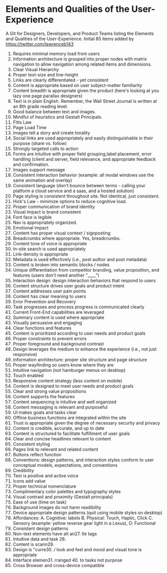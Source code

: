 Elements and Qualities of the User-Experience
=============================================

A Git for Designers, Developers, and Product Teams listing the Elements and Qualities of the User-Experience. Initial 85 items added by https://twitter.com/lawrenceb143


1. Requires minimal memory load from users
2. Information architecture is grouped into proper nodes with matrix navigation to allow navigation among related items and dimensions.
3. Clear Visual Hierarchy
4. Proper text-size and line-height
5. Links are clearly differentiated - yet consistent
6. Content is appropriate based on user subject-matter familiarity
7. Content breadth is appropriate given the product (here's looking at you lazy one page parallax designers)
8. Text is in plain English. Remember, the Wall Street Journal is written at an 8th grade reading level.
9. Good balance between text and images.
10. Mindful of heuristics and Gestalt Principals.
11. Fitts Law
12. Page Load Time
13. Images tell a story and create tonality
14. Social links are used appropriately and easily distinguishable in their purpose (share vs. follow)
15. Strongly targeted calls to action
16. Forms are intuitive with proper field grouping,label placement, error handling (client and server, field relevance, and appropriate feedback and confirmation.   
17. Images support message
18. Consistent interaction behavior (example: all modal windows use the same animation and overlay)
19. Consistent language (don't bounce between terms - calling your platform a cloud service and a saas, and a hosted solution)
20. Page styling is consistent throughout site. Not identical, just consistent.
21. Hick's Law - minimize options to reduce cognitive load.
22. Proper communication of brand identity
23. Visual impact is brand consistent
24. Font face is legible
25. Nav is appropriately organized.
26. Emotional impact
27. Content has proper visual context / signposting
28. Breadcrumbs where appropriate. Yes, breadcrumbs.
29. Content tone of voice is appropriate
30. In-site search is used appropriately
31. Link-density is appropriate
32. Metadata is used effectively (i.e., post author and post metadata)
33. Content is broken into semantic blocks / nodes
34. Unique differentiation from competitor branding, value proposition, and features (users don't need another "____")
35. Interaction design: design interaction behaviors that respond to users
36. Content structure drives user goals and product intent
37. Content addresses user pain points
38. Content has clear meaning to users
39. Error Prevention and Recovery
40. Task progresses and process progress is communicated clearly
41. Current Front-End capabilities are leveraged
42. Summary content is used where appropriate
43. Visually persuasive and engaging
44. Clear functions and features
45. Content is prioritized according to user needs and product goals
46. Proper constraints to prevent errors
47. Proper foreground and background contrast
48. Design leverages the medium to enhance the experience (i.e., not just responsive)
49. Information architecture: proper site structure and page structure
50. Proper wayfinding so users know where they are
51. Intuitive navigation (not hamburger menus on desktop)
52. Touch enabled
53. Responsive content strategy (less content on mobile)
54. Content is designed to meet user needs and product goals
55. Clear and strong value propositions
56. Content supports the features
57. Content sequencing is intuitive and well organized
58. Content messaging is relevant and purposeful
59. UI makes goals and tasks clear
60. Offline business functions are integrated within the site
61. Trust is appropriate given the degree of necessary security and privacy
62. Content is credible, accurate, and up to date
63. Content is structured to facilitate fulfillment of user goals
64. Clear and concise headlines relevant to content
65. Consistent styling
66. Pages link to relevant and related content
67. Buttons reflect function
68. Conventions: design patterns, and interaction styles conform to user conceptual models, expectations, and conventions
69. Credibility
70. Text is positive and active voice
71. Icons add value
72. Proper technical nomenclature
73. Complimentary color palettes and typography styles
74. Visual contrast and proximity (Gestalt principals)
75. Ease of use (time on task)
76. Background images do not harm readibility
77. Device appropriate design patterns (quit using mobile styles on desktop)
78. Affordances: A. Cognitive: labels B. Physical: Touch, Haptic, Click C. Sensory (example: yellow reverse gear light in a Lexus), D: Functional
79. Consistent design patterns
80. Non-text elements have alt an27. tle tags
81. Intuitive data and task 28. 
82. Content is scann29. 
83. Design is "curre30. / look and feel and mood and visual tone is appropriate
84. Interface elemen31. rranged 40.   to tasks not purpose
85.  Cross Browser and cross-device compatible  
